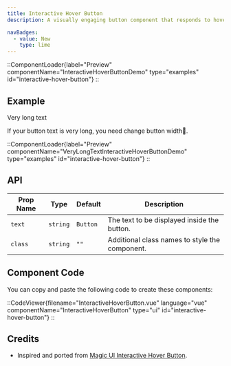 ```yaml
---
title: Interactive Hover Button
description: A visually engaging button component that responds to hover with dynamic transitions, adapting smoothly between light and dark modes for enhanced user interactivity.

navBadges:
  - value: New
    type: lime
---
```


::ComponentLoader{label="Preview" componentName="InteractiveHoverButtonDemo" type="examples" id="interactive-hover-button"}
::

## Example

Very long text

If your button text is very long, you need change button width🤣.

::ComponentLoader{label="Preview" componentName="VeryLongTextInteractiveHoverButtonDemo" type="examples" id="interactive-hover-button"}
::

## API

| Prop Name | Type     | Default  | Description                                    |
| --------- | -------- | -------- | ---------------------------------------------- |
| `text`    | `string` | `Button` | The text to be displayed inside the button.    |
| `class`   | `string` | `""`     | Additional class names to style the component. |

## Component Code

You can copy and paste the following code to create these components:

::CodeViewer{filename="InteractiveHoverButton.vue" language="vue" componentName="InteractiveHoverButton" type="ui" id="interactive-hover-button"}
::

## Credits

- Inspired and ported from [Magic UI Interactive Hover Button](https://magicui.design/docs/components/interactive-hover-button).
